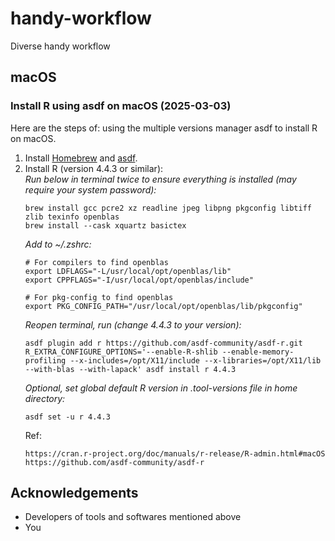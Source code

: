 # handy-workflow
Diverse handy workflow

## macOS

### Install R using asdf on macOS (2025-03-03)

Here are the steps of: using the multiple versions manager asdf to install R on macOS.

1. Install [Homebrew](https://brew.sh/) and [asdf](https://asdf-vm.com/guide/getting-started.html).  
2. Install R (version 4.4.3 or similar):  
   *Run below in terminal twice to ensure everything is installed (may require your system password):*
   ```
   brew install gcc pcre2 xz readline jpeg libpng pkgconfig libtiff zlib texinfo openblas
   brew install --cask xquartz basictex
   ```
   *Add to ~/.zshrc:*
   ```
   # For compilers to find openblas
   export LDFLAGS="-L/usr/local/opt/openblas/lib"
   export CPPFLAGS="-I/usr/local/opt/openblas/include"
   
   # For pkg-config to find openblas
   export PKG_CONFIG_PATH="/usr/local/opt/openblas/lib/pkgconfig"
   ```
   *Reopen terminal, run (change 4.4.3 to your version):*
   ```
   asdf plugin add r https://github.com/asdf-community/asdf-r.git
   R_EXTRA_CONFIGURE_OPTIONS='--enable-R-shlib --enable-memory-profiling --x-includes=/opt/X11/include --x-libraries=/opt/X11/lib --with-blas --with-lapack' asdf install r 4.4.3
   ```
   *Optional, set global default R version in .tool-versions file in home directory:*
   ```
   asdf set -u r 4.4.3
   ```
   Ref:
   ```
   https://cran.r-project.org/doc/manuals/r-release/R-admin.html#macOS
   https://github.com/asdf-community/asdf-r
   ```


## Acknowledgements
  - Developers of tools and softwares mentioned above
  - You
